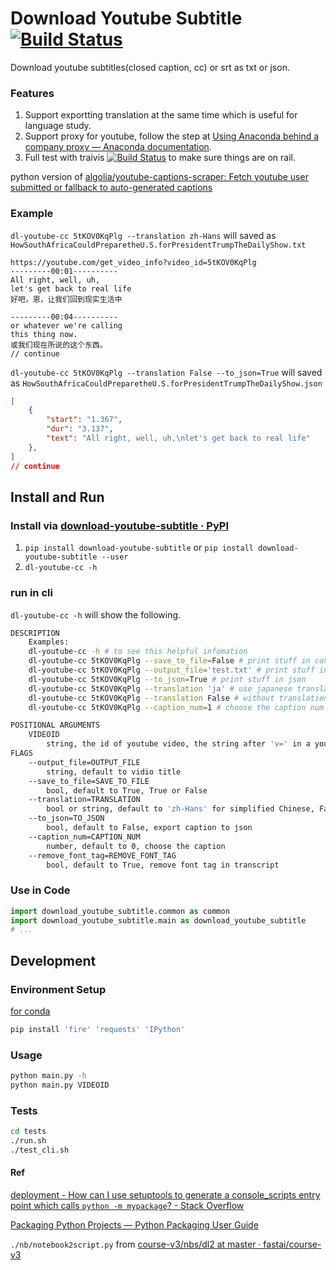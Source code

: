 # Download Youtube Subtitle [![Build Status](https://travis-ci.com/xsthunder/download-youtube-subtitle.svg?branch=master)](https://travis-ci.com/xsthunder/download-youtube-subtitle)

Download youtube subtitles(closed caption, cc) or srt as txt or json. 

### Features

1. Support exportting translation at the same time which is useful for language study.
3. Support proxy for youtube, follow the step at [Using Anaconda behind a company proxy — Anaconda documentation](https://docs.anaconda.com/anaconda/user-guide/tasks/proxy/).
4. Full test with traivis [![Build Status](https://travis-ci.com/xsthunder/download-youtube-subtitle.svg?branch=master)](https://travis-ci.com/xsthunder/download-youtube-subtitle) to make sure things are on rail.

python version of [algolia/youtube-captions-scraper: Fetch youtube user submitted or fallback to auto-generated captions](https://github.com/algolia/youtube-captions-scraper)
 
 
### Example

`dl-youtube-cc 5tKOV0KqPlg --translation zh-Hans` will saved as `HowSouthAfricaCouldPreparetheU.S.forPresidentTrumpTheDailyShow.txt`

```text
https://youtube.com/get_video_info?video_id=5tKOV0KqPlg
---------00:01----------
All right, well, uh,
let's get back to real life
好吧，恩，让我们回到现实生活中

---------00:04----------
or whatever we're calling
this thing now.
或我们现在所说的这个东西。 
// continue
```

`dl-youtube-cc 5tKOV0KqPlg --translation False --to_json=True` will saved as `HowSouthAfricaCouldPreparetheU.S.forPresidentTrumpTheDailyShow.json`


```json
[
    {
        "start": "1.367",
        "dur": "3.137",
        "text": "All right, well, uh,\nlet's get back to real life"
    },
]
// continue
```

 
## Install and Run

### Install via [download-youtube-subtitle · PyPI](https://pypi.org/project/download-youtube-subtitle/)

1. `pip install download-youtube-subtitle` or `pip install download-youtube-subtitle --user`
2. `dl-youtube-cc -h`


### run in cli

`dl-youtube-cc -h` will show the following.

```bash
DESCRIPTION
    Examples:
    dl-youtube-cc -h # to see this helpful infomation
    dl-youtube-cc 5tKOV0KqPlg --save_to_file=False # print stuff in console
    dl-youtube-cc 5tKOV0KqPlg --output_file='test.txt' # print stuff in named file
    dl-youtube-cc 5tKOV0KqPlg --to_json=True # print stuff in json
    dl-youtube-cc 5tKOV0KqPlg --translation 'ja' # use japanese translation, see ./lang_code for full list
    dl-youtube-cc 5tKOV0KqPlg --translation False # without translation
    dl-youtube-cc 5tKOV0KqPlg --caption_num=1 # choose the caption num

POSITIONAL ARGUMENTS
    VIDEOID
        string, the id of youtube video, the string after 'v=' in a youtube video link
FLAGS
    --output_file=OUTPUT_FILE
        string, default to vidio title
    --save_to_file=SAVE_TO_FILE
        bool, default to True, True or False
    --translation=TRANSLATION
        bool or string, default to 'zh-Hans' for simplified Chinese, False or lang code, see ./lang_code.json for full list
    --to_json=TO_JSON
        bool, default to False, export caption to json
    --caption_num=CAPTION_NUM
        number, default to 0, choose the caption
    --remove_font_tag=REMOVE_FONT_TAG
        bool, default to True, remove font tag in transcript
```

### Use in Code

```python
import download_youtube_subtitle.common as common
import download_youtube_subtitle.main as download_youtube_subtitle
# ...
```

## Development

### Environment Setup

[for conda](./config/create-env.sh)

```bash
pip install 'fire' 'requests' 'IPython'
```

### Usage

```bash
python main.py -h
python main.py VIDEOID
```

### Tests

```bash
cd tests
./run.sh
./test_cli.sh
```

#### Ref 

[deployment - How can I use setuptools to generate a console_scripts entry point which calls `python -m mypackage`? - Stack Overflow](https://stackoverflow.com/questions/27784271/how-can-i-use-setuptools-to-generate-a-console-scripts-entry-point-which-calls)

[Packaging Python Projects — Python Packaging User Guide](http://packaging.python.org/tutorials/packaging-projects/)

`./nb/notebook2script.py` from [course-v3/nbs/dl2 at master · fastai/course-v3](https://github.com/fastai/course-v3/tree/master/nbs/dl2)
